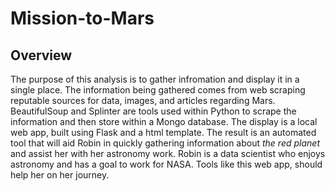 # Mission-to-Mars

## Overview

The purpose of this analysis is to gather infromation and display it in a single place. The information being gathered comes from web scraping reputable sources for data, images, and articles regarding Mars. BeautifulSoup and Splinter are tools used within Python to scrape the information and then store within a Mongo database. The display is a local web app, built using Flask and a html template. The result is an automated tool that will aid Robin in quickly gathering information about *the red planet* and assist her with her astronomy work. Robin is a data scientist who enjoys astronomy and has a goal to work for NASA. Tools like this web app, should help her on her journey.
